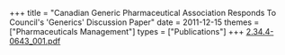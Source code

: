 +++
title = "Canadian Generic Pharmaceutical Association Responds To Council's 'Generics' Discussion Paper"
date = 2011-12-15
themes = ["Pharmaceuticals Management"]
types = ["Publications"]
+++
[2.34.4-0643\_001.pdf](/files/2.34.4-0643_001.pdf)
